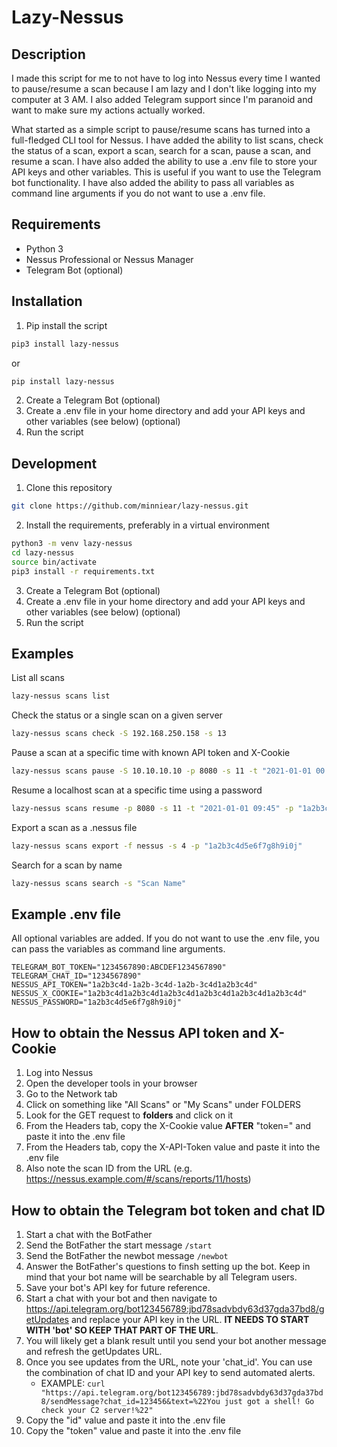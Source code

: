 # Lazy-Nessus

## Description
I made this script for me to not have to log into Nessus every time I wanted to pause/resume a scan because I am lazy and I don't like logging into my computer at 3 AM. I also added Telegram support since I'm paranoid and want to make sure my actions actually worked.

What started as a simple script to pause/resume scans has turned into a full-fledged CLI tool for Nessus. I have added the ability to list scans, check the status of a scan, export a scan, search for a scan, pause a scan, and resume a scan. I have also added the ability to use a .env file to store your API keys and other variables. This is useful if you want to use the Telegram bot functionality. I have also added the ability to pass all variables as command line arguments if you do not want to use a .env file.


## Requirements
- Python 3
- Nessus Professional or Nessus Manager
- Telegram Bot (optional)

## Installation
1. Pip install the script
```bash
pip3 install lazy-nessus
```
or
```bash
pip install lazy-nessus
```
2. Create a Telegram Bot (optional)
3. Create a .env file in your home directory and add your API keys and other variables (see below) (optional)
4. Run the script

## Development
1. Clone this repository
```bash
git clone https://github.com/minniear/lazy-nessus.git
```
2. Install the requirements, preferably in a virtual environment
```bash
python3 -m venv lazy-nessus
cd lazy-nessus
source bin/activate
pip3 install -r requirements.txt
```
3. Create a Telegram Bot (optional)
4. Create a .env file in your home directory and add your API keys and other variables (see below) (optional)
5. Run the script

## Examples
List all scans
```bash
lazy-nessus scans list
```
Check the status or a single scan on a given server
```bash
lazy-nessus scans check -S 192.168.250.158 -s 13
```
Pause a scan at a specific time with known API token and X-Cookie
```bash
lazy-nessus scans pause -S 10.10.10.10 -p 8080 -s 11 -t "2021-01-01 00:00" -tT "1234567890:ABCDEF1234567890" -tC "1234567890" -aT "1a2b3c4d-1a2b-3c4d-1a2b-3c4d1a2b3c4d" -c "1a2b3c4d1a2b3c4d1a2b3c4d1a2b3c4d1a2b3c4d1a2b3c4d" -v
```
Resume a localhost scan at a specific time using a password
```bash
lazy-nessus scans resume -p 8080 -s 11 -t "2021-01-01 09:45" -p "1a2b3c4d5e6f7g8h9i0j"
```
Export a scan as a .nessus file
```bash
lazy-nessus scans export -f nessus -s 4 -p "1a2b3c4d5e6f7g8h9i0j"
```
Search for a scan by name
```bash
lazy-nessus scans search -s "Scan Name"
```
## Example .env file
All optional variables are added. If you do not want to use the .env file, you can pass the variables as command line arguments.
```
TELEGRAM_BOT_TOKEN="1234567890:ABCDEF1234567890"
TELEGRAM_CHAT_ID="1234567890"
NESSUS_API_TOKEN="1a2b3c4d-1a2b-3c4d-1a2b-3c4d1a2b3c4d"
NESSUS_X_COOKIE="1a2b3c4d1a2b3c4d1a2b3c4d1a2b3c4d1a2b3c4d1a2b3c4d"
NESSUS_PASSWORD="1a2b3c4d5e6f7g8h9i0j"
```


## How to obtain the Nessus API token and X-Cookie
1. Log into Nessus
2. Open the developer tools in your browser
3. Go to the Network tab
4. Click on something like "All Scans" or "My Scans" under FOLDERS
5. Look for the GET request to **folders** and click on it
6. From the Headers tab, copy the X-Cookie value **AFTER** "token=" and paste it into the .env file
7. From the Headers tab, copy the X-API-Token value and paste it into the .env file
8. Also note the scan ID from the URL (e.g. https://nessus.example.com/#/scans/reports/11/hosts)

## How to obtain the Telegram bot token and chat ID
1. Start a chat with the BotFather
2. Send the BotFather the start message `/start`
3. Send the BotFather the newbot message `/newbot`
4. Answer the BotFather's questions to finsh setting up the bot. Keep in mind that your bot name will be searchable by all Telegram users.
5. Save your bot's API key for future reference.
6. Start a chat with your bot and then navigate to <https://api.telegram.org/bot123456789:jbd78sadvbdy63d37gda37bd8/getUpdates> and replace your API key in the URL. **IT NEEDS TO START WITH 'bot' SO KEEP THAT PART OF THE URL**.
7. You will likely get a blank result until you send your bot another message and refresh the getUpdates URL.
8. Once you see updates from the URL, note your 'chat_id'. You can use the combination of chat ID and your API key to send automated alerts.
    - EXAMPLE: `curl "https://api.telegram.org/bot123456789:jbd78sadvbdy63d37gda37bd8/sendMessage?chat_id=123456&text=%22You just got a shell! Go check your C2 server!%22"`
9. Copy the "id" value and paste it into the .env file
10. Copy the "token" value and paste it into the .env file





